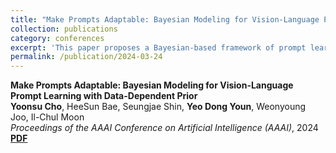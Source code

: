 ```yaml
---
title: "Make Prompts Adaptable: Bayesian Modeling for Vision-Language Prompt Learning with Data-Dependent Prior"
collection: publications
category: conferences
excerpt: 'This paper proposes a Bayesian-based framework of prompt learning, which could alleviate overfitting issues on few-shot learning applications and increase the adaptability of prompts on unseen instances.'
permalink: /publication/2024-03-24
---
```


**Make Prompts Adaptable: Bayesian Modeling for Vision-Language Prompt Learning with Data-Dependent Prior**  
**Yoonsu Cho**, HeeSun Bae, Seungjae Shin, **Yeo Dong Youn**, Weonyoung Joo, Il-Chul Moon  
*Proceedings of the AAAI Conference on Artificial Intelligence (AAAI)*, 2024  
[**PDF**](https://doi.org/10.1609/aaai.v38i10.29037)
